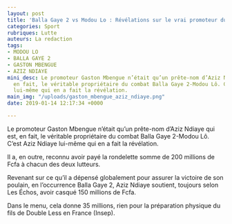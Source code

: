```yaml
---
layout: post
title: 'Balla Gaye 2 vs Modou Lo : Révélations sur le vrai promoteur du combat !'
categories: Sport
rubriques: Lutte
auteurs: La redaction
tags:
- MODOU LO
- BALLA GAYE 2
- GASTON MBENGUE
- AZIZ NDIAYE
mini_desc: Le promoteur Gaston Mbengue n’était qu’un prête-nom d’Aziz Ndiaye qui est,
  en fait, le véritable propriétaire du combat Balla Gaye 2-Modou Lô. C’est Aziz Ndiaye
  lui-même qui en a fait la révélation.
main_img: "/uploads/gaston_mbengue_aziz_ndiaye.png"
date: 2019-01-14 12:17:34 +0000

---
```

Le promoteur Gaston Mbengue n’était qu’un prête-nom d’Aziz Ndiaye qui est, en fait, le véritable propriétaire du combat Balla Gaye 2-Modou Lô. C’est Aziz Ndiaye lui-même qui en a fait la révélation.

Il a, en outre, reconnu avoir payé la rondelette somme de 200 millions de Fcfa à chacun des deux lutteurs.

Revenant sur ce qu’il a dépensé globalement pour assurer la victoire de son poulain, en l’occurrence Balla Gaye 2, Aziz Ndiaye soutient, toujours selon Les Échos, avoir casqué 150 millions de Fcfa.

Dans le menu, cela donne 35 millions, rien pour la préparation physique du fils de Double Less en France (Insep).